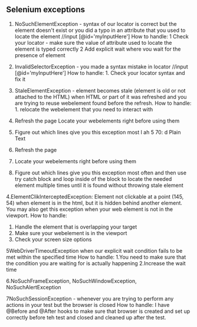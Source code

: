 ## Selenium exceptions
1. NoSuchElementException - syntax of our locator is correct but the element
   doesn't exist or you did a typo in an attribute that you used to locate the
   element
   //input [@id='myInputHere']
   How to handle: 
1 Check your locator - make sure the value of attribute used to
   locate the element is typed correctly
2 Add explicit wait where vou wait for the presence of element
 
2. InvalidSelectorException - you made a syntax mistake in locator
   //input [@id='myInputHere']
   How to handle: 1. Check your locator syntax and fix it

3. StaleElementException - element becomes stale (element is old or not attached
   to the HTML) when HTML or part of it was refreshed and you are trying to reuse
   webelement found before the refresh.
   How to handle: 1. relocate the webelement that you need to interact with
4. Refresh the page
   Locate your webelements right before using them
5. Figure out which lines qive you this exception most l
   ah 5 70: d
   Plain Text

6. Refresh the page
7. Locate your webelements right before using them
8. Figure out which lines give you this exception most
   often and then use try catch block and loop inside of
   the block to locate the needed element multiple times
   until it is found without throwing stale element


4.ElementClikInterceptedException: Element not clickable at a point (145, 54)
when element is in the html, but it is hidden behind another element. You may
also get this exception when your web element is not in the viewport.
How to handle: 
1. Handle the element that is overlapping your target
2. Make sure your webelement is in the viewport
3. Check your screen size options
  
5WebDriverTimeoutException
when our explicit wait condition fails to be met within the specified time
  How to handle: 
1.You need to make sure that the condition you are
  waiting for is actually happening
2.Increase the wait time
 
6.NoSuchFrameException, NoSuchWindowException, NoSuchAlertException
  
7NoSuchSessionException - whenever you are trying to perform any actions in
   your test but the browser is closed
How to handle: I have @Before and @After hooks to make sure that browser is
   created and set up correctly before teh test and closed and cleaned up after
   the test.
 